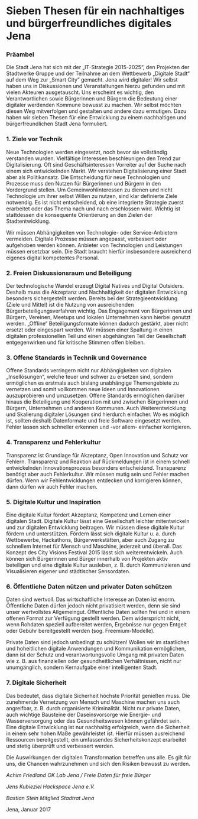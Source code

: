 # Sieben Thesen für ein nachhaltiges und bürgerfreundliches digitales Jena

### Präambel
Die Stadt Jena hat sich mit der „IT-Strategie 2015-2025“, den Projekten der Stadtwerke Gruppe und der Teilnahme an dem Wettbewerb 
„Digitale Stadt“ auf dem Weg zur „Smart City” gemacht. Jena wird digitaler! Wir selbst haben uns in Diskussionen und Veranstaltungen hierzu gefunden und mit vielen Akteuren ausgetauscht. Uns erscheint es wichtig, den Verantwortlichen sowie Bürgerinnen und Bürgern die Bedeutung einer digitaler werdenden Kommune bewusst zu machen. Wir selbst möchten diesen Weg mitverfolgen und gestalten und andere dazu ermutigen. 
Dazu haben wir sieben Thesen für eine Entwicklung zu einem nachhaltigen und bürgerfreundlichen Stadt Jena formuliert.


### 1.  Ziele vor Technik

Neue Technologien werden eingesetzt, noch bevor sie vollständig verstanden wurden. Vielfältige Interessen beschleunigen den Trend zur Digitalisierung. Oft sind Geschäftsinteressen Vorreiter auf der Suche nach einem sich entwickelnden Markt. Wir verstehen Digitalisierung einer Stadt aber als Politikansatz. Die Entscheidung für neue Technologien und Prozesse muss den Nutzen für Bürgerinnen und Bürgern in den Vordergrund stellen. Um Gemeinwohlinteressen zu dienen und nicht Technologie um ihrer selbst Willen zu nutzen, sind klar definierte Ziele notwendig. Es ist nicht entscheidend, ob eine integrierte Strategie zuerst erarbeitet oder das Thema nach und nach erschlossen wird. Wichtig ist stattdessen die konsequente Orientierung an den Zielen der Stadtentwicklung. 

Wir müssen Abhängigkeiten von Technologie- oder Service-Anbietern vermeiden. Digitale Prozesse müssen angepasst, verbessert oder aufgehoben werden können. Anbieter von Technologien und Leistungen müssen ersetzbar sein. Die Stadt braucht hierfür insbesondere ausreichend eigenes digital kompetentes Personal.   


### 2. Freien Diskussionsraum und Beteiligung

Der technologische Wandel erzeugt Digital Natives und Digital Outsiders. Deshalb muss die Akzeptanz und Nachhaltigkeit der digitalen Entwicklung besonders sichergestellt werden. Bereits bei der Strategieentwicklung (Ziele und Mittel) ist die Nutzung von ausreichenden Bürgerbeteiligungsverfahren wichtig. Das Engagement von Bürgerinnen und Bürgern, Vereinen, Meetups und lokalen Unternehmen kann hierbei genutzt werden. „Offline“ Beteiligungsformate können dadurch gestärkt, aber nicht ersetzt oder eingespart werden. Wir müssen einer Spaltung in einen digitalen professionellen Teil und einen abgehängten Teil der Gesellschaft entgegenwirken und für kritische Stimmen offen bleiben.


### 3. Offene Standards in Technik und Governance

Offene Standards verringern nicht nur Abhängigkeiten von digitalen „Insellösungen“, welche teuer und schwer zu ersetzen sind, sondern ermöglichen es erstmals auch bislang unabhängige Themengebiete zu vernetzen und somit vollkommen neue Ideen und Innovationen auszuprobieren und umzusetzen. Offene Standards ermöglichen darüber hinaus die Beteiligung und Kooperation mit und zwischen Bürgerinnen und Bürgern, Unternehmen und anderen Kommunen. Auch Weiterentwicklung und Skalierung digitaler Lösungen sind hierdurch einfacher. Wo es möglich ist, sollten deshalb Datenformate und freie Software eingesetzt werden. Fehler lassen sich schneller erkennen und -vor allem- einfacher korrigieren. 


### 4. Transparenz und Fehlerkultur

Transparenz ist Grundlage für Akzeptanz, Open Innovation und Schutz vor Fehlern. Transparenz und Reaktion auf Rückmeldungen ist in einem schnell entwickelnden Innovationsprozess besonders entscheidend. Transparenz benötigt aber auch Fehlerkultur. Wir müssen mutig sein und Fehler machen dürfen. Wenn wir Fehlentwicklungen entdecken und korrigieren können, dann dürfen wir auch Fehler machen.


### 5.  Digitale Kultur und Inspiration

Eine digitale Kultur fördert Akzeptanz, Kompetenz und Lernen einer digitalen Stadt. Digitale Kultur lässt eine Gesellschaft leichter mitentwickeln und zur digitalen Entwicklung beitragen. Wir müssen diese digitale Kultur fördern und unterstützen. Fördern lässt sich digitale Kultur u. a. durch Wettbewerbe, Hackathons, Bürgerwerkstätten, aber auch Zugang zu schnellem Internet für Mensch und Maschine, jederzeit und überall. Das Konzept des City Visions Festival 2015 lässt sich weiterentwickeln. Auch können sich Bürgerinnen und Bürger innerhalb von Projekten aktiv beteiligen und eine digitale Kultur ausleben, z. B. durch Kommunizieren und Visualisieren eigener und städtischer Sensordaten.


### 6. Öffentliche Daten nützen und privater Daten schützen

Daten sind wertvoll. Das wirtschaftliche Interesse an Daten ist enorm. Öffentliche Daten dürfen jedoch nicht privatisiert werden, denn sie sind unser wertvollstes Allgemeingut. Öffentliche Daten sollten frei und in einem offenen Format zur Verfügung gestellt werden. Dem widerspricht nicht, wenn Rohdaten speziell aufbereitet werden, Ergebnisse nur gegen Entgelt oder Gebühr bereitgestellt werden (sog. Freemium-Modelle). 

Private Daten sind jedoch unbedingt zu schützen! Wollen wir im staatlichen und hoheitlichen digitale Anwendungen und Kommunikation ermöglichen, dann ist der Schutz und verantwortungsvolle Umgang mit privaten Daten wie z. B. aus finanziellen oder gesundheitlichen Verhältnissen, nicht nur unumgänglich, sondern Kernaufgabe einer intelligenten Stadt.
 
### 7. Digitale Sicherheit

Das bedeutet, dass digitale Sicherheit höchste Priorität genießen muss. Die zunehmende Vernetzung von Mensch und Maschine machen uns auch angreifbar, z. B. durch organisierte Kriminalität. Nicht nur private Daten, auch wichtige Bausteine der Daseinsvorsorge wie Energie- und Wasserversorgung oder das Gesundheitswesen können gefährdet sein. Eine digitale Entwicklung ist nur nachhaltig erfolgreich, wenn die Sicherheit in einem sehr hohen Maße gewährleistet ist. Hierfür müssen ausreichend Ressourcen bereitgestellt, ein umfassendes Sicherheitskonzept erarbeitet und stetig überprüft und verbessert werden. 


Die Auswirkungen der digitalen Transformation betreffen uns alle. Es gilt für uns, die Chancen wahrzunehmen und sich den Risiken bewusst zu werden. 


*Achim Friedland*
*OK Lab Jena / Freie Daten für freie Bürger*

*Jens Kubieziel*
*Hackspace Jena e.V.*

*Bastian Stein*
*Mitglied Stadtrat Jena*

Jena, Januar 2017
